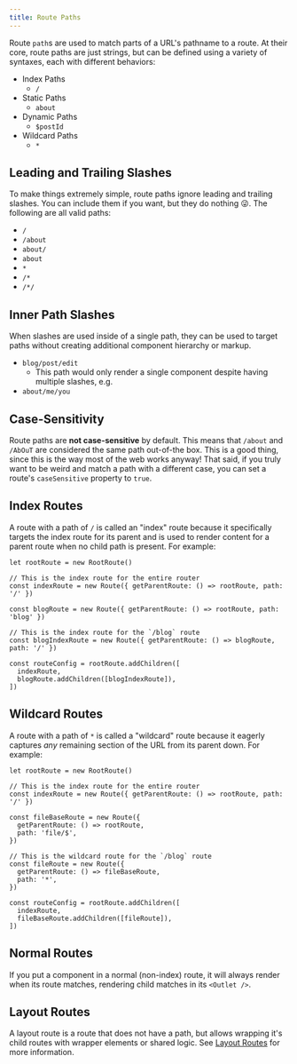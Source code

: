 ```yaml
---
title: Route Paths
---
```


Route `path`s are used to match parts of a URL's pathname to a route. At their core, route paths are just strings, but can be defined using a variety of syntaxes, each with different behaviors:

- Index Paths
  - `/`
- Static Paths
  - `about`
- Dynamic Paths
  - `$postId`
- Wildcard Paths
  - `*`

## Leading and Trailing Slashes

To make things extremely simple, route paths ignore leading and trailing slashes. You can include them if you want, but they do nothing 😜. The following are all valid paths:

- `/`
- `/about`
- `about/`
- `about`
- `*`
- `/*`
- `/*/`

## Inner Path Slashes

When slashes are used inside of a single path, they can be used to target paths without creating additional component hierarchy or markup.

- `blog/post/edit`
  - This path would only render a single component despite having multiple slashes, e.g.
- `about/me/you`

## Case-Sensitivity

Route paths are **not case-sensitive** by default. This means that `/about` and `/AbOuT` are considered the same path out-of-the box. This is a good thing, since this is the way most of the web works anyway! That said, if you truly want to be weird and match a path with a different case, you can set a route's `caseSensitive` property to `true`.

## Index Routes

A route with a path of `/` is called an "index" route because it specifically targets the index route for its parent and is used to render content for a parent route when no child path is present. For example:

```tsx
let rootRoute = new RootRoute()

// This is the index route for the entire router
const indexRoute = new Route({ getParentRoute: () => rootRoute, path: '/' })

const blogRoute = new Route({ getParentRoute: () => rootRoute, path: 'blog' })

// This is the index route for the `/blog` route
const blogIndexRoute = new Route({ getParentRoute: () => blogRoute, path: '/' })

const routeConfig = rootRoute.addChildren([
  indexRoute,
  blogRoute.addChildren([blogIndexRoute]),
])
```

## Wildcard Routes

A route with a path of `*` is called a "wildcard" route because it eagerly captures _any_ remaining section of the URL from its parent down. For example:

```tsx
let rootRoute = new RootRoute()

// This is the index route for the entire router
const indexRoute = new Route({ getParentRoute: () => rootRoute, path: '/' })

const fileBaseRoute = new Route({
  getParentRoute: () => rootRoute,
  path: 'file/$',
})

// This is the wildcard route for the `/blog` route
const fileRoute = new Route({
  getParentRoute: () => fileBaseRoute,
  path: '*',
})

const routeConfig = rootRoute.addChildren([
  indexRoute,
  fileBaseRoute.addChildren([fileRoute]),
])
```

## Normal Routes

If you put a component in a normal (non-index) route, it will always render when its route matches, rendering child matches in its `<Outlet />`.

## Layout Routes

A layout route is a route that does not have a path, but allows wrapping it's child routes with wrapper elements or shared logic. See [Layout Routes](./layout-routes) for more information.

```

```

